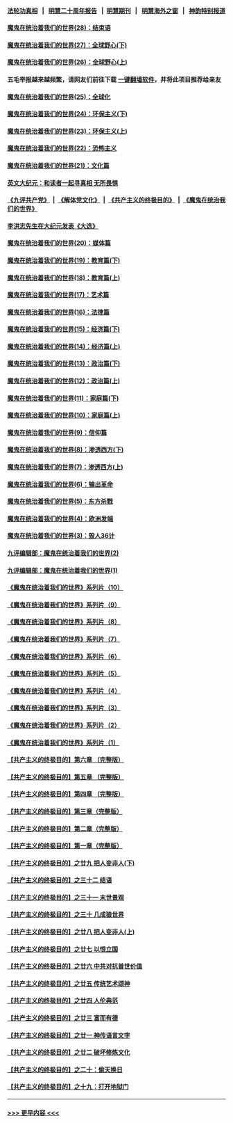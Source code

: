 #### [法轮功真相](https://github.com/gfw-breaker/truth/blob/master/README.md?t=0) &nbsp;&nbsp;|&nbsp;&nbsp; [明慧二十周年报告](https://github.com/gfw-breaker/mh-reports/blob/master/README.md?t=0) &nbsp;&nbsp;|&nbsp;&nbsp;[明慧期刊](https://github.com/gfw-breaker/mh-qikan) &nbsp;&nbsp;|&nbsp;&nbsp; [明慧海外之窗](https://github.com/gfw-breaker/mh-news/blob/master/README.md?t=0) &nbsp;&nbsp;|&nbsp;&nbsp; [神韵特别报道](https://github.com/gfw-breaker/mh-news/blob/master/shenyun.md?t=0)
#### [魔鬼在统治着我们的世界(28)：结束语](../pages/nsc422/n10936246.md?t=06270501) 
#### [魔鬼在统治着我们的世界(27)：全球野心(下)](../pages/nsc422/n10928319.md?t=06270501) 
#### [魔鬼在统治着我们的世界(26)：全球野心(上)](../pages/nsc422/n10900318.md?t=06270501) 
#### 五毛举报越来越频繁，请网友们前往下载 [一键翻墙软件](https://github.com/gfw-breaker/ssr-accounts)，并将此项目推荐给亲友
#### [魔鬼在统治着我们的世界(25)：全球化](../pages/nsc422/n10788205.md?t=06270501) 
#### [魔鬼在统治着我们的世界(24)：环保主义(下)](../pages/nsc422/n10695307.md?t=06270501) 
#### [魔鬼在统治着我们的世界(23)：环保主义(上)](../pages/nsc422/n10688613.md?t=06270501) 
#### [魔鬼在统治着我们的世界(22)：恐怖主义](../pages/nsc422/n10614727.md?t=06270501) 
#### [魔鬼在统治着我们的世界(21)：文化篇](../pages/nsc422/n10597706.md?t=06270501) 
#### [英文大纪元：和读者一起寻真相 无所畏惧](../pages/nsc422/n12542027.md?t=06270501) 
#### [《九评共产党》](https://github.com/begood0513/9ping.md/blob/master/README.md) &nbsp;|&nbsp; [《解体党文化》](../../../../jtdwh.md/blob/master/README.md)  &nbsp;|&nbsp; [《共产主义的终极目的》](../../../../gczydzjmd.md/blob/master/README.md) &nbsp;|&nbsp; [《魔鬼在统治我们的世界》](../../../../mgztzwmdsj.md/blob/master/README.md) 
#### [李洪志先生在大纪元发表《大选》](../pages/nsc422/n12534746.md?t=06270501) 
#### [魔鬼在统治着我们的世界(20)：媒体篇](../pages/nsc422/n10586579.md?t=06270501) 
#### [魔鬼在统治着我们的世界(19)：教育篇(下)](../pages/nsc422/n10564808.md?t=06270501) 
#### [魔鬼在统治着我们的世界(18)：教育篇(上)](../pages/nsc422/n10526970.md?t=06270501) 
#### [魔鬼在统治着我们的世界(17)：艺术篇](../pages/nsc422/n10499093.md?t=06270501) 
#### [魔鬼在统治着我们的世界(16)：法律篇](../pages/nsc422/n10485969.md?t=06270501) 
#### [魔鬼在统治着我们的世界(15)：经济篇(下)](../pages/nsc422/n10469975.md?t=06270501) 
#### [魔鬼在统治着我们的世界(14)：经济篇(上)](../pages/nsc422/n10457370.md?t=06270501) 
#### [魔鬼在统治着我们的世界(13)：政治篇(下)](../pages/nsc422/n10448270.md?t=06270501) 
#### [魔鬼在统治着我们的世界(12)：政治篇(上)](../pages/nsc422/n10444576.md?t=06270501) 
#### [魔鬼在统治着我们的世界(11)：家庭篇(下)](../pages/nsc422/n10440961.md?t=06270501) 
#### [魔鬼在统治着我们的世界(10)：家庭篇(上)](../pages/nsc422/n10435448.md?t=06270501) 
#### [魔鬼在统治着我们的世界(9)：信仰篇](../pages/nsc422/n10432159.md?t=06270501) 
#### [魔鬼在统治着我们的世界(8)：渗透西方(下)](../pages/nsc422/n10429603.md?t=06270501) 
#### [魔鬼在统治着我们的世界(7)：渗透西方(上)](../pages/nsc422/n10426013.md?t=06270501) 
#### [魔鬼在统治着我们的世界(6)：输出革命](../pages/nsc422/n10421536.md?t=06270501) 
#### [魔鬼在统治着我们的世界(5)：东方杀戮](../pages/nsc422/n10417707.md?t=06270501) 
#### [魔鬼在统治着我们的世界(4)：欧洲发端](../pages/nsc422/n10414890.md?t=06270501) 
#### [魔鬼在统治着我们的世界(3)：毁人36计](../pages/nsc422/n10411583.md?t=06270501) 
#### [九评编辑部：魔鬼在统治着我们的世界(2)](../pages/nsc422/n10410036.md?t=06270501) 
#### [九评编辑部：魔鬼在统治着我们的世界(1)](../pages/nsc422/n10406825.md?t=06270501) 
#### [《魔鬼在统治着我们的世界》系列片（10）](../pages/nsc422/n12292670.md?t=06270501) 
#### [《魔鬼在统治着我们的世界》系列片（9）](../pages/nsc422/n12290859.md?t=06270501) 
#### [《魔鬼在统治着我们的世界》系列片（8）](../pages/nsc422/n12287445.md?t=06270501) 
#### [《魔鬼在统治着我们的世界》系列片（7）](../pages/nsc422/n12283425.md?t=06270501) 
#### [《魔鬼在统治着我们的世界》系列片（6）](../pages/nsc422/n12282314.md?t=06270501) 
#### [《魔鬼在统治着我们的世界》系列片（5）](../pages/nsc422/n12281419.md?t=06270501) 
#### [《魔鬼在统治着我们的世界》系列片（4）](../pages/nsc422/n12274024.md?t=06270501) 
#### [《魔鬼在统治着我们的世界》系列片（3）](../pages/nsc422/n12271322.md?t=06270501) 
#### [《魔鬼在统治着我们的世界》系列片（2）](../pages/nsc422/n12269049.md?t=06270501) 
#### [《魔鬼在统治着我们的世界》系列片（1）](../pages/nsc422/n12267575.md?t=06270501) 
#### [【共产主义的终极目的】第六章 （完整版）](../pages/nsc422/n11428913.md?t=06270501) 
#### [【共产主义的终极目的】第五章 （完整版）](../pages/nsc422/n11428912.md?t=06270501) 
#### [【共产主义的终极目的】第四章 （完整版）](../pages/nsc422/n11428907.md?t=06270501) 
#### [【共产主义的终极目的】第三章（完整版）](../pages/nsc422/n11428848.md?t=06270501) 
#### [【共产主义的终极目的】第二章（完整版）](../pages/nsc422/n11428831.md?t=06270501) 
#### [【共产主义的终极目的】第一章（完整版）](../pages/nsc422/n11417651.md?t=06270501) 
#### [【共产主义的终极目的】之廿九 把人变非人(下)](../pages/nsc422/n11344140.md?t=06270501) 
#### [【共产主义的终极目的】之三十二 结语](../pages/nsc422/n11360535.md?t=06270501) 
#### [【共产主义的终极目的】之三十一 末世景观](../pages/nsc422/n11351129.md?t=06270501) 
#### [【共产主义的终极目的】之三十 几成狼世界](../pages/nsc422/n11348280.md?t=06270501) 
#### [【共产主义的终极目的】之廿八 把人变非人(上)](../pages/nsc422/n11340492.md?t=06270501) 
#### [【共产主义的终极目的】之廿七 以恨立国](../pages/nsc422/n11336944.md?t=06270501) 
#### [【共产主义的终极目的】之廿六 中共对抗普世价值](../pages/nsc422/n11324785.md?t=06270501) 
#### [【共产主义的终极目的】之廿五 传统艺术颂神](../pages/nsc422/n11296396.md?t=06270501) 
#### [【共产主义的终极目的】之廿四 人伦典范](../pages/nsc422/n11296397.md?t=06270501) 
#### [【共产主义的终极目的】之廿三 富而有德](../pages/nsc422/n11283598.md?t=06270501) 
#### [【共产主义的终极目的】之廿一 神传语言文字](../pages/nsc422/n11263265.md?t=06270501) 
#### [【共产主义的终极目的】之廿二 破坏修炼文化](../pages/nsc422/n11245728.md?t=06270501) 
#### [【共产主义的终极目的】之二十：偷天换日](../pages/nsc422/n11238846.md?t=06270501) 
#### [【共产主义的终极目的】之十九：打开地狱门](../pages/nsc422/n11206376.md?t=06270501) 

----
#### [ >>> 更早内容 <<< ](../indexes/nsc422-earlier.md)
